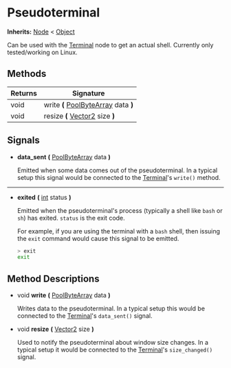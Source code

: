 # Pseudoterminal

**Inherits:** [Node] < [Object]


Can be used with the [Terminal] node to get an actual shell. Currently only tested/working on Linux.

## Methods

| Returns | Signature                              |
|---------|----------------------------------------|
| void    | write **(** [PoolByteArray] data **)** |
| void    | resize **(** [Vector2] size **)**      |

## Signals

- **data_sent** **(** [PoolByteArray] data **)**

  Emitted when some data comes out of the pseudoterminal.
  In a typical setup this signal would be connected to the [Terminal]'s `write()` method.

---

- **exited** **(** [int] status **)**

  Emitted when the pseudoterminal's process (typically a shell like `bash` or `sh`) has exited. `status` is the exit code.

  For example, if you are using the terminal with a `bash` shell, then issuing the  `exit` command would cause this signal to be emitted.
  ```bash
  > exit
  exit

  ```

## Method Descriptions

- void **write** **(** [PoolByteArray] data **)**

  Writes data to the pseudoterminal. In a typical setup this would be connected to the [Terminal]'s `data_sent()` signal.

- void **resize** **(** [Vector2] size **)**

  Used to notify the pseudoterminal about window size changes. In a typical setup it would be connected to the [Terminal]'s `size_changed()` signal.


[Node]: https://docs.godotengine.org/en/stable/classes/class_node.html
[int]: https://docs.godotengine.org/en/stable/classes/class_int.html
[Object]: https://docs.godotengine.org/en/stable/classes/class_object.html
[PoolByteArray]: https://docs.godotengine.org/en/stable/classes/class_poolbytearray.html
[Terminal]: ../terminal/README.md
[Vector2]: https://docs.godotengine.org/en/stable/classes/class_vector2.html

